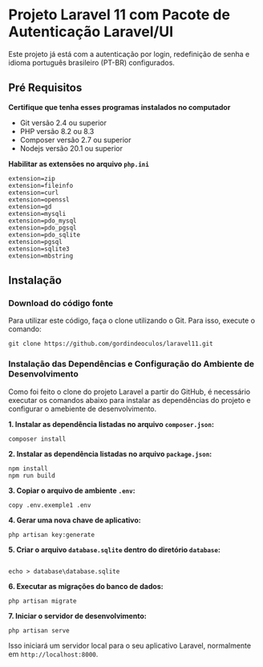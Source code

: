 # Projeto Laravel 11 com Pacote de Autenticação Laravel/UI

Este projeto já está com a autenticação por login, redefinição de senha e idioma português brasileiro (PT-BR) configurados.

## Pré Requisitos

**Certifique que tenha esses programas instalados no computador**

- Git versão 2.4 ou superior 
- PHP versão 8.2 ou 8.3
- Composer versão 2.7 ou superior
- Nodejs versão 20.1 ou superior

**Habilitar as extensões no arquivo `php.ini`**

```
extension=zip
extension=fileinfo
extension=curl
extension=openssl
extension=gd
extension=mysqli
extension=pdo_mysql
extension=pdo_pgsql
extension=pdo_sqlite
extension=pgsql
extension=sqlite3
extension=mbstring
```

## Instalação

### Download do código fonte

Para utilizar este código, faça o clone utilizando o Git. Para isso, execute o comando:

```
git clone https://github.com/gordindeoculos/laravel11.git
```

### Instalação das Dependências e Configuração do Ambiente de Desenvolvimento

Como foi feito o clone do projeto Laravel a partir do GitHub, é necessário executar os comandos abaixo
para instalar as dependências do projeto e configurar o amebiente de desenvolvimento.

**1. Instalar as dependência listadas no arquivo `composer.json`:**

```
composer install
```

**2. Instalar as dependência listadas no arquivo `package.json`:**

```
npm install
npm run build
```

**3. Copiar o arquivo de ambiente `.env`:**

```
copy .env.exemple1 .env
```

**4. Gerar uma nova chave de aplicativo:**

```
php artisan key:generate
```

**5. Criar o arquivo `database.sqlite` dentro do diretório `database`:**

```

echo > database\database.sqlite 
```

**6. Executar as migrações do banco de dados:**

```
php artisan migrate
```

**7. Iniciar o servidor de desenvolvimento:**

```
php artisan serve
```

Isso iniciará um servidor local para o seu aplicativo Laravel, normalmente em `http://localhost:8000`.